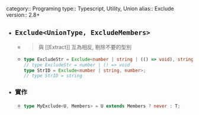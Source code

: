 category:: Programing
type:: Typescript, Utility, Union
alias:: Exclude
version:: 2.8+

- ## `Exclude<UnionType, ExcludeMembers>`
	- > 與 [[Extract]] 互為相反, 剔除不要的型別
	- ```typescript
	  type ExcludeStr = Exclude<number | string | (() => void), string>;
	  // type ExcludeStr = number | () => void
	  type StrID = Exclude<number | string, number>;
	  // type StrID = string
	  ```
- ### 實作
	- ```typescript
	  type MyExclude<U, Members> = U extends Members ? never : T;
	  ```